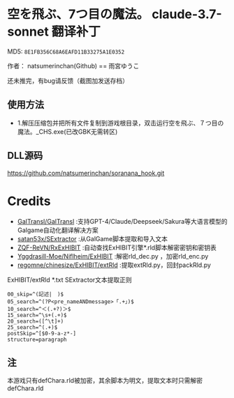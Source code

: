 # 空を飛ぶ、7つ目の魔法。 claude-3.7-sonnet 翻译补丁

MD5: `8E1FB356C68A6EAFD11B33275A1E0352`

作者： natsumerinchan(Github) == 雨宮ゆうこ

还未推完，有bug请反馈（截图加发送存档）

## 使用方法
- 1.解压压缩包并把所有文件复制到游戏根目录，双击运行空を飛ぶ、７つ目の魔法。_CHS.exe(已改GBK无需转区)

## DLL源码

https://github.com/natsumerinchan/soranana_hook.git

# Credits

- [GalTransl/GalTransl](https://github.com/GalTransl/GalTransl.git) :支持GPT-4/Claude/Deepseek/Sakura等大语言模型的Galgame自动化翻译解决方案
- [satan53x/SExtractor](https://github.com/satan53x/SExtractor.git) :从GalGame脚本提取和导入文本
- [ZQF-ReVN/RxExHIBIT](https://github.com/ZQF-ReVN/RxExHIBIT) :自动查找ExHIBIT引擎*.rld脚本解密密钥和密钥表
- [Yggdrasill-Moe/Niflheim/ExHIBIT](https://github.com/Yggdrasill-Moe/Niflheim/tree/master/ExHIBIT) :解密rld_dec.py ，加密rld_enc.py
- [regomne/chinesize/ExHIBIT/extRld](https://github.com/regomne/chinesize/tree/master/ExHIBIT/extRld) :提取extRld.py，回封packRld.py

ExHIBIT/extRld *.txt SExtractor文本提取正则
```
00_skip=^(記述|　)$
05_search=^(?P<pre_nameANDmessage>「.+」)$
10_search=^＜(.+?)＞$
15_search=^\s+(.+)$
20_search=([^\t]+)
25_search=^(.+)$
postSkip=^[$0-9-a-z*-]
structure=paragraph
```

## 注
本游戏只有defChara.rld被加密，其余脚本为明文，提取文本时只需解密defChara.rld
